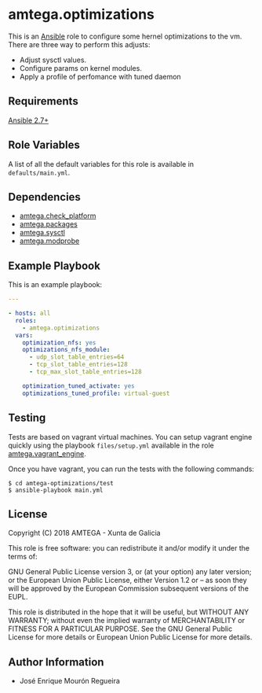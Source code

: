 # amtega.optimizations

This is an [Ansible](http://www.ansible.com) role to configure some hernel optimizations to the vm.
There are three way to perform this adjusts:
- Adjust sysctl values.
- Configure params on kernel modules.
- Apply a profile of perfomance with tuned daemon

## Requirements

[Ansible 2.7+](http://docs.ansible.com/ansible/latest/intro_installation.html)

## Role Variables

A list of all the default variables for this role is available in `defaults/main.yml`.

## Dependencies

- [amtega.check_platform](https://galaxy.ansible.com/amtega/check_platform)
- [amtega.packages](https://galaxy.ansible.com/amtega/packages)
- [amtega.sysctl](https://galaxy.ansible.com/amtega/sysctl)
- [amtega.modprobe](https://galaxy.ansible.com/amtega/modprobe)

## Example Playbook

This is an example playbook:

```yaml
---

- hosts: all
  roles:
    - amtega.optimizations
  vars:
    optimization_nfs: yes
    optimizations_nfs_module:
      - udp_slot_table_entries=64
      - tcp_slot_table_entries=128
      - tcp_max_slot_table_entries=128

    optimization_tuned_activate: yes
    optimizations_tuned_profile: virtual-guest
```

## Testing

Tests are based on vagrant virtual machines. You can setup vagrant engine quickly using the playbook `files/setup.yml` available in the role [amtega.vagrant_engine](https://galaxy.ansible.com/amtega/vagrant_engine).

Once you have vagrant, you can run the tests with the following commands:

```shell
$ cd amtega-optimizations/test
$ ansible-playbook main.yml
```

## License

Copyright (C) 2018 AMTEGA - Xunta de Galicia

This role is free software: you can redistribute it and/or modify it under the terms of:

GNU General Public License version 3, or (at your option) any later version; or the European Union Public License, either Version 1.2 or – as soon they will be approved by the European Commission ­subsequent versions of the EUPL.

This role is distributed in the hope that it will be useful, but WITHOUT ANY WARRANTY; without even the implied warranty of MERCHANTABILITY or FITNESS FOR A PARTICULAR PURPOSE.  See the GNU General Public License for more details or European Union Public License for more details.

## Author Information

- José Enrique Mourón Regueira
